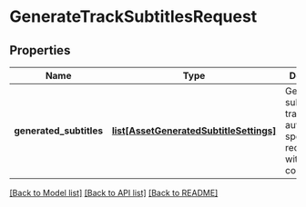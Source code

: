 # GenerateTrackSubtitlesRequest

## Properties
Name | Type | Description | Notes
------------ | ------------- | ------------- | -------------
**generated_subtitles** | [**list[AssetGeneratedSubtitleSettings]**](AssetGeneratedSubtitleSettings.md) | Generate subtitle tracks using automatic speech recognition with this configuration. | [optional]

[[Back to Model list]](../README.md#documentation-for-models) [[Back to API list]](../README.md#documentation-for-api-endpoints) [[Back to README]](../README.md)


